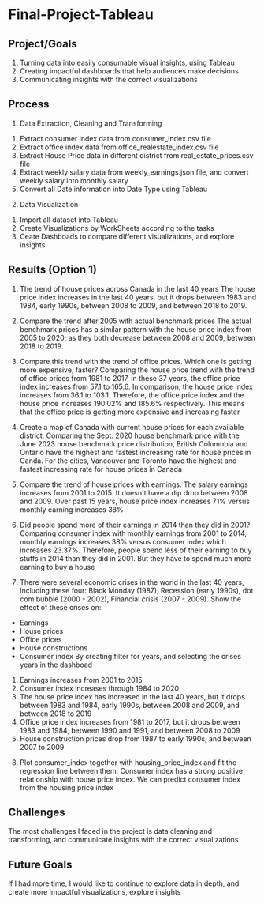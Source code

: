 # Final-Project-Tableau

## Project/Goals
1. Turning data into easily consumable visual insights, using Tableau
2. Creating impactful dashboards that help audiences make decisions
3. Communicating insights with the correct visualizations


## Process
1. Data Extraction, Cleaning and Transforming
  1) Extract consumer index data from consumer_index.csv file
  2) Extract office index data from office_realestate_index.csv file
  3) Extract House Price data in different district from real_estate_prices.csv file
  4) Extract weekly salary data from weekly_earnings.json file, and convert weekly salary into monthly salary
  5) Convert all Date information into Date Type using Tableau

2. Data Visualization
  1) Import all dataset into Tableau
  2) Create Visualizations by WorkSheets according to the tasks
  3) Ceate Dashboads to compare different visualizations, and explore insights
	

## Results (Option 1)

1. The trend of house prices across Canada in the last 40 years 
   The house price index increases in the last 40 years, but it drops between 1983 and 1984, 
   early 1990s, between 2008 to 2009, and between 2018 to 2019. 
   	

2. Compare the trend after 2005 with actual benchmark prices 
   The actual benchmark prices has a similar pattern with the house price index from
   2005 to 2020; as they both decrease between 2008 and 2009, between 2018 to 2019.

3. Compare this trend with the trend of office prices. Which one is getting more expensive, faster?
   Comparing the house price trend with the trend of office prices from 1981 to 2017, in these 37 years,
   the office price index increases from 57.1 to 165.6. In comparison, the house price index increases from
   36.1 to 103.1. Therefore, the office price index and the house price increases 190.02% and 185.6% respectively.
   This means that the office price is getting more expensive and increasing faster

4. Create a map of Canada with current house prices for each available district.
   Comparing the Sept. 2020 house benchmark price with the June 2023 house benchmark price distribution,
   British Columnbia and Ontario have the highest and fastest increasing rate for house prices in Canda.
   For the cities, Vancouver and Toronto have the highest and fastest increasing rate for house prices in Canada

5. Compare the trend of house prices with earnings.
   The salary earnings increases from 2001 to 2015. It doesn't have a dip drop between 2008 and 2009.
   Over past 15 years, house price index increases 71% versus monthly earning increases 38%

6. Did people spend more of their earnings in 2014 than they did in 2001?
   Comparing consumer index with monthly earnings from 2001 to 2014, monthly earnings increases 38% versus
   consumer index which increases 23.37%. Therefore, people spend less of their earning to buy stuffs 
   in 2014 than they did in 2001. But they have to spend much more earning to buy a house

7. There were several economic crises in the world in the last 40 years, including these four: Black Monday (1987), 
   Recession (early 1990s), dot com bubble (2000 - 2002), Financial crisis (2007 - 2009). Show the effect of these crises on:
  - Earnings
  - House prices
  - Office prices
  - House constructions
  - Consumer index
   By creating filter for years, and selecting the crises years in the dashboad 
   1) Earnings increases from 2001 to 2015
   2) Consumer index increases through 1984 to 2020
   3) The house price index has increased in the last 40 years, but it drops between 1983 and 1984, 
      early 1990s, between 2008 and 2009, and between 2018 to 2019
   4) Office price index increases from 1981 to 2017, but it drops between 1983 and 1984, 
      between 1990 and 1991, and between 2008 to 2009
   5) House construction prices drop from 1987 to early 1990s, and between 2007 to 2009

8. Plot consumer_index together with housing_price_index and fit the regression line between them. 
   Consumer index has a strong positive relationship with house price index. We can predict consumer index 
   from the housing price index

## Challenges 
   The most challenges I faced in the project is data cleaning and transforming, and communicate insights with 
   the correct visualizations

## Future Goals
   If I had more time, I would like to continue to explore data in depth, and create
   more impactful visualizations, explore insights
